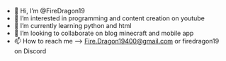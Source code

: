 - 👋 Hi, I’m @FireDragon19
- 👀 I’m interested in programming and content creation on youtube
- 🌱 I’m currently learning python and html
- 💞️ I’m looking to collaborate on blog minecraft and mobile app
- 📫 How to reach me --> Fire.Dragon19400@gmail.com or firedragon19 on Discord

<!---
FireDragon19/FireDragon19 is a ✨ special ✨ repository because its `README.md` (this file) appears on your GitHub profile.
You can click the Preview link to take a look at your changes.
--->
